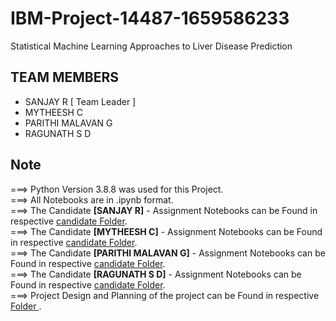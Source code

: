 # IBM-Project-14487-1659586233
Statistical Machine Learning Approaches to Liver Disease Prediction

## TEAM MEMBERS
- SANJAY R [ Team Leader ]
- MYTHEESH C
- PARITHI MALAVAN G
- RAGUNATH S D

## Note

===> Python Version 3.8.8 was used for this Project. <br>
===> All Notebooks are in .ipynb format. <br>
===> The Candidate **[SANJAY R]**  - Assignment Notebooks can be Found in respective <a href="https://github.com/IBM-EPBL/IBM-Project-14487-1659586233/tree/main/ASSESSMENT/SANJAY%20R">candidate Folder</a>. <br>
===> The Candidate **[MYTHEESH C]** - Assignment Notebooks can be Found in respective <a href="https://github.com/IBM-EPBL/IBM-Project-14487-1659586233/tree/main/ASSESSMENT/MYTHEESH%20C">candidate Folder</a>. <br>
===> The Candidate **[PARITHI MALAVAN G]** - Assignment Notebooks can be Found in respective <a href="https://github.com/IBM-EPBL/IBM-Project-14487-1659586233/tree/main/ASSESSMENT/PARITHI%20MALAVAN%20G">candidate Folder</a>. <br>
===> The Candidate **[RAGUNATH S D]** - Assignment Notebooks can be Found in respective <a href="https://github.com/IBM-EPBL/IBM-Project-14487-1659586233/tree/main/ASSESSMENT/RAGUNATH%20S%20D">candidate Folder</a>. <br>
===> Project Design and Planning of the project  can be Found in respective <a href="https://github.com/IBM-EPBL/IBM-Project-14487-1659586233/tree/main/PROJECT%20DESIGN%20%26%20PLANNING"> Folder </a>. <br>
